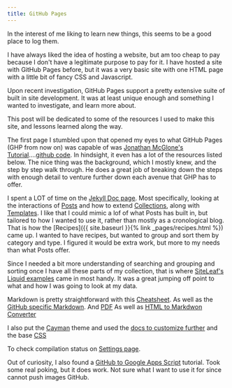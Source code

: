 ```yaml
---
title: GitHub Pages
---
```


In the interest of me liking to learn new things, this seems to be a good place to log them.

I have always liked the idea of hosting a website, but am too cheap to pay because I don't have a legitimate purpose to pay for it.  I have hosted a site with GitHub Pages before, but it was a very basic site with one HTML page with a little bit of fancy CSS and Javascript.

Upon recent investigation, GitHub Pages support a pretty extensive suite of built in site development.  It was at least unique enough and something I wanted to investigate, and learn more about.

This post will be dedicated to some of the resources I used to make this site, and lessons learned along the way.


The first page I stumbled upon that opened my eyes to what GitHub Pages (GHP from now on) was capable of was [Jonathan McGlone's Tutorial](http://jmcglone.com/guides/github-pages/)....[github code](https://github.com/hankquinlan/hankquinlan.github.io).  In hindsight, it even has a lot of the resources listed below.  The nice thing was the background, which I mostly knew, and the step by step walk through.  He does a great job of breaking down the steps with enough detail to venture further down each avenue that GHP has to offer.

I spent a LOT of time on the [Jekyll Doc page](https://jekyllrb.com/docs/home/).  Most specifically, looking at the interactions of [Posts](https://jekyllrb.com/docs/posts/) and how to extend [Collections](https://jekyllrb.com/docs/collections/), along with [Templates](https://jekyllrb.com/docs/templates/).  I like that I could mimic a lof of what Posts has built in, but tailored to how I wanted to use it, rather than mostly as a cronological blog.  That is how the [Recipes]({{ site.baseurl }}{% link _pages/recipes.html %}) came up.  I wanted to have recipes, but wanted to group and sort them by category and type.  I figured it would be extra work, but more to my needs than what Posts offer.

Since I needed a bit more understanding of searching and grouping and sorting once I have all these parts of my collection, that is where [SiteLeaf's Liquid examples](https://www.siteleaf.com/blog/tags/liquid/) came in most handy.  It was a great jumping off point to what and how I was going to look at my data.

Markdown is pretty straightforward with this [Cheatsheet](https://github.com/adam-p/markdown-here/wiki/Markdown-Here-Cheatsheet).  As well as the [GitHub specific Markdown](https://guides.github.com/features/mastering-markdown/).  And [PDF](http://packetlife.net/media/library/16/Markdown.pdf)  As well as [HTML to Markdwon Converter](https://domchristie.github.io/turndown/)

I also put the [Cayman](https://pages-themes.github.io/cayman/) theme and used the [docs to customize further](https://github.com/pages-themes/cayman) and the base [CSS](https://github.com/pages-themes/cayman/blob/master/_sass/jekyll-theme-cayman.scss)

To check compilation status on [Settings page](https://github.com/jaredeinstein/jaredeinstein.github.io/settings).

Out of curiosity, I also found a [GitHub to Google Apps Script](https://mashe.hawksey.info/2016/08/working-with-github-repository-files-using-google-apps-script-examples-in-getting-writing-and-committing-content/) tutorial.  Took some real poking, but it does work.  Not sure what I want to use it for since cannot push images GitHub.
